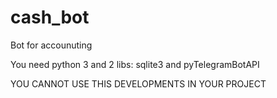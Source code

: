 # cash_bot
Bot for accounuting

You need python 3 and 2 libs: sqlite3 and pyTelegramBotAPI

YOU CANNOT USE THIS DEVELOPMENTS IN YOUR PROJECT
